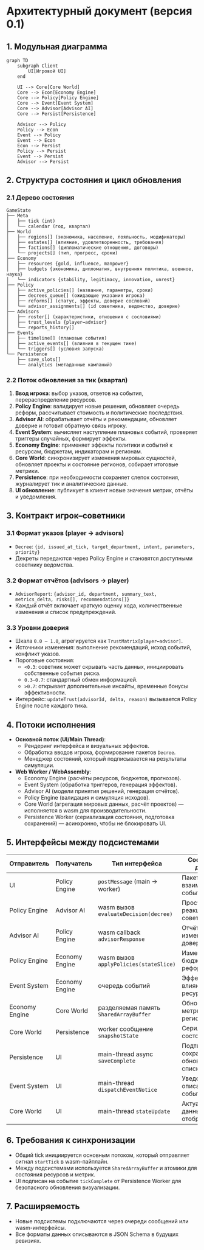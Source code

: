 # Архитектурный документ (версия 0.1)

## 1. Модульная диаграмма
```mermaid
graph TD
    subgraph Client
        UI[Игровой UI]
    end

    UI --> Core[Core World]
    Core --> Econ[Economy Engine]
    Core --> Policy[Policy Engine]
    Core --> Event[Event System]
    Core --> Advisor[Advisor AI]
    Core --> Persist[Persistence]

    Advisor --> Policy
    Policy --> Econ
    Event --> Policy
    Event --> Econ
    Econ --> Persist
    Policy --> Persist
    Event --> Persist
    Advisor --> Persist
```

## 2. Структура состояния и цикл обновления
### 2.1 Дерево состояния
```
GameState
├── Meta
│   ├── tick (int)
│   └── calendar (год, квартал)
├── World
│   ├── regions[] (экономика, население, лояльность, модификаторы)
│   ├── estates[] (влияние, удовлетворенность, требования)
│   ├── factions[] (дипломатические отношения, договоры)
│   └── projects[] (тип, прогресс, сроки)
├── Economy
│   ├── resources {gold, influence, manpower}
│   ├── budgets {экономика, дипломатия, внутренняя политика, военное, наука}
│   └── indicators {stability, legitimacy, innovation, unrest}
├── Policy
│   ├── active_policies[] (название, параметры, сроки)
│   ├── decrees_queue[] (ожидающие указания игрока)
│   ├── reforms[] (статус, эффекты, доверие сословий)
│   └── advisor_assignments[] (id советника, ведомство, доверие)
├── Advisors
│   ├── roster[] (характеристики, отношения с сословиями)
│   ├── trust_levels {player↔advisor}
│   └── reports_history[]
├── Events
│   ├── timeline[] (плановые события)
│   ├── active_events[] (влияния в текущем тике)
│   └── triggers[] (условия запуска)
└── Persistence
    ├── save_slots[]
    └── analytics (метаданные кампаний)
```

### 2.2 Поток обновления за тик (квартал)
1. **Ввод игрока**: выбор указов, ответов на события, перераспределение ресурсов.
2. **Policy Engine**: валидирует новые решения, обновляет очередь реформ, рассчитывает стоимость и политические последствия.
3. **Advisor AI**: обрабатывает отчёты и рекомендации, обновляет доверие и готовит обратную связь игроку.
4. **Event System**: вычисляет наступление плановых событий, проверяет триггеры случайных, формирует эффекты.
5. **Economy Engine**: применяет эффекты политики и событий к ресурсам, бюджетам, индикаторам и регионам.
6. **Core World**: синхронизирует изменения мировых сущностей, обновляет проекты и состояние регионов, собирает итоговые метрики.
7. **Persistence**: при необходимости сохраняет слепок состояния, журналирует тик и аналитические данные.
8. **UI обновление**: публикует в клиент новые значения метрик, отчёты и уведомления.

## 3. Контракт игрок–советники
### 3.1 Формат указов (player → advisors)
- `Decree`: `{id, issued_at_tick, target_department, intent, parameters, priority}`
- Декреты передаются через Policy Engine и становятся доступными советнику ведомства.

### 3.2 Формат отчётов (advisors → player)
- `AdvisorReport`: `{advisor_id, department, summary_text, metrics_delta, risks[], recommendations[]}`
- Каждый отчёт включает краткую оценку хода, количественные изменения и список предупреждений.

### 3.3 Уровни доверия
- Шкала `0.0 – 1.0`, агрегируется как `TrustMatrix[player↔advisor]`.
- Источники изменения: выполнение рекомендаций, исход событий, конфликт указов.
- Пороговые состояния:
  - `<0.3`: советник может скрывать часть данных, инициировать собственные события риска.
  - `0.3–0.7`: стандартный обмен информацией.
  - `>0.7`: открывает дополнительные инсайты, временные бонусы эффективности.
- Интерфейс: `updateTrust(advisorId, delta, reason)` вызывается Policy Engine после каждого тика.

## 4. Потоки исполнения
- **Основной поток (UI/Main Thread)**:
  - Рендеринг интерфейса и визуальных эффектов.
  - Обработка вводов игрока, формирование пакетов `Decree`.
  - Менеджер состояний, который подписывается на результаты симуляции.
- **Web Worker / WebAssembly**:
  - Economy Engine (расчёты ресурсов, бюджетов, прогнозов).
  - Event System (обработка триггеров, генерация эффектов).
  - Advisor AI (модели принятия решений, генерация отчётов).
  - Policy Engine (валидация и симуляция исходов).
  - Core World (агрегация мировых данных, расчёт проектов) — исполняется в wasm для производительности.
  - Persistence Worker (сериализация состояния, подготовка сохранений) — асинхронно, чтобы не блокировать UI.

## 5. Интерфейсы между подсистемами
| Отправитель | Получатель | Тип интерфейса | Сообщение/данные |
|-------------|------------|----------------|------------------|
| UI | Policy Engine | `postMessage` (main → worker) | Пакеты `Decree`, взаимодействия событий |
| Policy Engine | Advisor AI | wasm вызов `evaluateDecision(decree)` | Просчёт реакции советника |
| Advisor AI | Policy Engine | wasm callback `advisorResponse` | Отчёт, изменения доверия |
| Policy Engine | Economy Engine | wasm вызов `applyPolicies(stateSlice)` | Изменения в бюджетах и реформах |
| Event System | Economy Engine | очередь событий | Эффекты, влияющие на ресурсы |
| Economy Engine | Core World | разделяемая память `SharedArrayBuffer` | Обновлённые метрики регионов |
| Core World | Persistence | worker сообщение `snapshotState` | Серилизованное состояние тика |
| Persistence | UI | main-thread async `saveComplete` | Подтверждение сохранения, обновление списка |
| Event System | UI | main-thread `dispatchEventNotice` | Уведомления и описания событий |
| Core World | UI | main-thread `stateUpdate` | Актуальные данные для отображения |

## 6. Требования к синхронизации
- Общий tick инициируется основным потоком, который отправляет сигнал `startTick` в wasm-пайплайн.
- Между подсистемами используется `SharedArrayBuffer` и атомики для состояния ресурсов и метрик.
- UI подписан на событие `tickComplete` от Persistence Worker для безопасного обновления визуализации.

## 7. Расширяемость
- Новые подсистемы подключаются через очереди сообщений или wasm-интерфейсы.
- Все форматы данных описываются в JSON Schema в будущих ревизиях.

